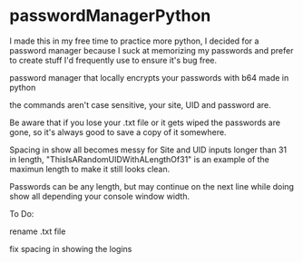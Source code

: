 # passwordManagerPython
I made this in my free time to practice more python, I decided for a password manager because I suck at memorizing my passwords and prefer to create stuff I'd frequently use to ensure it's bug free.

 password manager that locally encrypts your passwords with b64 made in python
 
 the commands aren't case sensitive, your site, UID and password are.
 
 Be aware that if you lose your .txt file or it gets wiped the passwords are gone, so it's always good to save a copy of it somewhere.
 
 Spacing in show all becomes messy for Site and UID inputs longer than 31 in length, "ThisIsARandomUIDWithALengthOf31" is an example of the maximun length to make it still looks clean.
 
 Passwords can be any length, but may continue on the next line while doing show all depending your console window width.
 
 
 
 To Do:
 
 rename .txt file
 
 fix spacing in showing the logins
 
